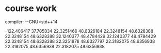 # course work
compiler:
--GNU=std++14

-122.406417 37.785834
22.3251469 48.6329184
22.3248154 48.6328388
22.3248154 48.6328388
32.1240377 48.4784429
32.1240377 48.4784429
22.3248154 48.6328388
22.3251878 48.6327797
22.3182075 48.6356938
22.3182075 48.6356938
22.3182075 48.6356938